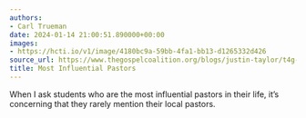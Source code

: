 ```yaml
---
authors:
- Carl Trueman
date: 2024-01-14 21:00:51.890000+00:00
images:
- https://hcti.io/v1/image/4180bc9a-59bb-4fa1-bb13-d1265332d426
source_url: https://www.thegospelcoalition.org/blogs/justin-taylor/t4g-panel-celebrity-pastors/
title: Most Influential Pastors
---
```


When I ask students who are the most influential pastors in their life, it’s
concerning that they rarely mention their local pastors.